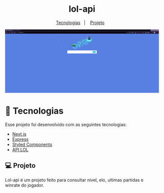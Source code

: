 <h1  align="center" > lol-api</h1>

<p align="center">
  <a href="#tecnologias">Tecnologias</a>&nbsp;&nbsp;&nbsp;|&nbsp;&nbsp;&nbsp;
  <a href="#-projeto">Projeto</a>&nbsp;&nbsp;&nbsp;
</p>

<p align="center">
<img  src="./preview2.gif"/>
</p>

<h1 id="tecnologias"> 🚀 Tecnologias</h1>

Esse projeto foi desenvolvido com as seguintes tecnologias:

- [Next.js](https://nextjs.org/)
- [Express](https://expressjs.com/)
- [Styled Components](https://styled-components.com/)
- [API LOL](https://developer.riotgames.com/)

## 💻 Projeto

Lol-api é um projeto feito para consultar nivel, elo, ultimas partidas e winrate do jogador. </br>
